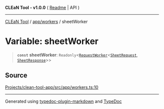 **CLEaN Tool - v1.0.0** ( [Readme](../../../README.md) \| API )

***

[CLEaN Tool](../../../modules.md) / [app/workers](../README.md) / sheetWorker

# Variable: sheetWorker

> **`const`** **sheetWorker**: `Readonly`\<[`RequestWorker`](../../../types/workers/interfaces/RequestWorker.md)\<[`SheetRequest`](../../../workers/sheet/type-aliases/SheetRequest.md), [`SheetResponse`](../../../workers/sheet/type-aliases/SheetResponse.md)\>\>

## Source

[Projects/clean-tool-app/src/app/workers.ts:10](https://github.com/yuckyh/clean-tool-app/)

***

Generated using [typedoc-plugin-markdown](https://www.npmjs.com/package/typedoc-plugin-markdown) and [TypeDoc](https://typedoc.org/)
